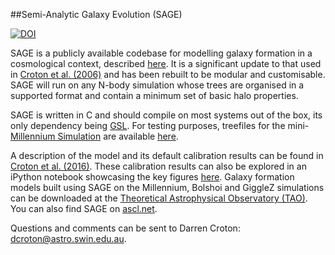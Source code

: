 ##Semi-Analytic Galaxy Evolution (SAGE)

[![DOI](https://zenodo.org/badge/13542/darrencroton/sage.svg)](https://zenodo.org/badge/latestdoi/13542/darrencroton/sage)

SAGE is a publicly available codebase for modelling galaxy formation in a cosmological context, described [here](http://arxiv.org/abs/1601.04709). It is a significant update to that used in [Croton et al. (2006)](http://arxiv.org/abs/astro-ph/0508046) and has been rebuilt to be modular and customisable. SAGE will run on any N-body simulation whose trees are organised in a supported format and contain a minimum set of basic halo properties. 

SAGE is written in C and should compile on most systems out of the box, its only dependency being [GSL](http://www.gnu.org/software/gsl/). For testing purposes, treefiles for the mini-[Millennium Simulation](http://arxiv.org/abs/astro-ph/0504097) are available [here](http://supercomputing.swin.edu.au/data-sharing-cluster/mini-millennium-simulation/).

A description of the model and its default calibration results can be found in [Croton et al. (2016)](http://arxiv.org/abs/1601.04709). These calibration results can also be explored in an iPython notebook showcasing the key figures [here](https://github.com/darrencroton/sage/blob/master/output/SAGE_MM.ipynb). Galaxy formation models built using SAGE on the Millennium, Bolshoi and GiggleZ simulations can be downloaded at the [Theoretical Astrophysical Observatory (TAO)](https://tao.asvo.org.au/). You can also find SAGE on [ascl.net](http://ascl.net/1601.006).

Questions and comments can be sent to Darren Croton: dcroton@astro.swin.edu.au.
